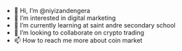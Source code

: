 - 👋 Hi, I’m @niyizandengera
- 👀 I’m interested in digital marketing
- 🌱 I’m currently learning at saint andre secondary school
- 💞️ I’m looking to collaborate on crypto trading
- 📫 How to reach me more about coin market

<!---
niyizandengera/niyizandengera is a ✨ special ✨ repository because its `README.md` (this file) appears on your GitHub profile.
You can click the Preview link to take a look at your changes.
--->
